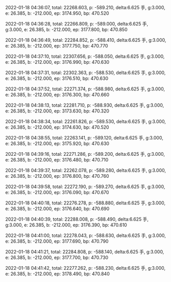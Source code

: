 2022-01-18 04:36:07, total: 22268.603, p: -589.210, delta:6.625 手, g:3.000, e: 26.385, b: -212.000, ep: 3174.950, bp: 470.520

2022-01-18 04:36:28, total: 22266.809, p: -589.000, delta:6.625 手, g:3.000, e: 26.385, b: -212.000, ep: 3177.800, bp: 470.850

2022-01-18 04:36:49, total: 22284.852, p: -588.410, delta:6.625 手, g:3.000, e: 26.385, b: -212.000, ep: 3177.750, bp: 470.770

2022-01-18 04:37:10, total: 22307.656, p: -588.050, delta:6.625 手, g:3.000, e: 26.385, b: -212.000, ep: 3176.990, bp: 470.630

2022-01-18 04:37:31, total: 22302.363, p: -588.530, delta:6.625 手, g:3.000, e: 26.385, b: -212.000, ep: 3176.510, bp: 470.630

2022-01-18 04:37:52, total: 22271.374, p: -588.980, delta:6.625 手, g:3.000, e: 26.385, b: -212.000, ep: 3176.300, bp: 470.660

2022-01-18 04:38:13, total: 22281.710, p: -588.930, delta:6.625 手, g:3.000, e: 26.385, b: -212.000, ep: 3173.630, bp: 470.320

2022-01-18 04:38:34, total: 22261.826, p: -589.530, delta:6.625 手, g:3.000, e: 26.385, b: -212.000, ep: 3174.630, bp: 470.520

2022-01-18 04:38:55, total: 22263.141, p: -589.120, delta:6.625 手, g:3.000, e: 26.385, b: -212.000, ep: 3175.920, bp: 470.630

2022-01-18 04:39:16, total: 22271.286, p: -589.200, delta:6.625 手, g:3.000, e: 26.385, b: -212.000, ep: 3176.480, bp: 470.710

2022-01-18 04:39:37, total: 22262.078, p: -589.280, delta:6.625 手, g:3.000, e: 26.385, b: -212.000, ep: 3176.800, bp: 470.760

2022-01-18 04:39:58, total: 22272.190, p: -589.270, delta:6.625 手, g:3.000, e: 26.385, b: -212.000, ep: 3176.090, bp: 470.670

2022-01-18 04:40:18, total: 22276.278, p: -588.880, delta:6.625 手, g:3.000, e: 26.385, b: -212.000, ep: 3176.640, bp: 470.690

2022-01-18 04:40:39, total: 22288.008, p: -588.490, delta:6.625 手, g:3.000, e: 26.385, b: -212.000, ep: 3176.390, bp: 470.610

2022-01-18 04:41:00, total: 22278.043, p: -588.630, delta:6.625 手, g:3.000, e: 26.385, b: -212.000, ep: 3177.690, bp: 470.790

2022-01-18 04:41:21, total: 22284.808, p: -588.140, delta:6.625 手, g:3.000, e: 26.385, b: -212.000, ep: 3177.700, bp: 470.730

2022-01-18 04:41:42, total: 22277.262, p: -588.230, delta:6.625 手, g:3.000, e: 26.385, b: -212.000, ep: 3178.490, bp: 470.840